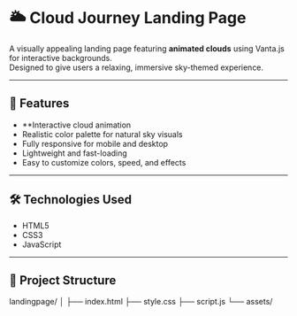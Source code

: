 # 🌥️ Cloud Journey Landing Page

A visually appealing landing page featuring **animated clouds** using Vanta.js for interactive backgrounds.  
Designed to give users a relaxing, immersive sky-themed experience.

---

## 🚀 Features
- **Interactive cloud animation
- Realistic color palette for natural sky visuals
- Fully responsive for mobile and desktop
- Lightweight and fast-loading
- Easy to customize colors, speed, and effects

---

## 🛠️ Technologies Used
- HTML5
- CSS3
- JavaScript
---

## 📂 Project Structure
landingpage/
│
├── index.html
├── style.css 
├── script.js 
└── assets/
